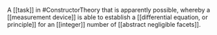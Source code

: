 A [[task]] in #ConstructorTheory that is apparently possible, whereby a [[measurement device]] is able to establish a [[differential equation, or principle]] for an [[integer]] number of [[abstract negligible facets]].